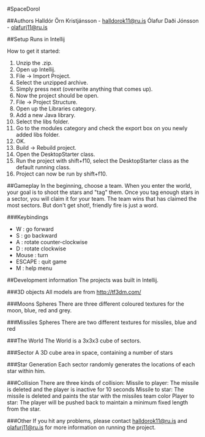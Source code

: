 #SpaceDorol

##Authors
Halldór Örn Kristjánsson - halldorok11@ru.is
Ólafur Daði Jónsson - olafurj11@ru.is

##Setup
Runs in Intellij

How to get it started:

1. Unzip the .zip.
2. Open up Intellij.
3. File -> Import Project.
4. Select the unzipped archive.
5. Simply press next (overwrite anything that comes up).
6. Now the project should be open.
7. File -> Project Structure.
8. Open up the Libraries category.
9. Add a new Java library.
10. Select the libs folder.
11. Go to the modules category and check the export box on you newly added libs folder.
12. OK.
13. Build -> Rebuild project.
14. Open the DesktopStarter class.
15. Run the project with shift+f10, select the DesktopStarter class as the default running class.
16. Project can now be run by shift+f10.

##Gameplay
In the beginning, choose a team.
When you enter the world, your goal is to shoot the stars and "tag" them.
Once you tag enough stars in a sector, you will claim it for your team.
The team wins that has claimed the most sectors.
But don't get shot!, friendly fire is just a word.

###Keybindings
* W : go forward
* S : go backward
* A : rotate counter-clockwise
* D : rotate clockwise
* Mouse : turn
* ESCAPE : quit game
* M : help menu

##Development information
The projects was built in Intellij.

###3D objects
All models are from http://tf3dm.com/

###Moons
Spheres
There are three different coloured textures for the moon, blue, red and grey.

###Missiles
Spheres
There are two different textures for missiles, blue and red

###The World
The World is a 3x3x3 cube of sectors.

###Sector
A 3D cube area in space, containing a number of stars

###Star Generation
Each sector randomly generates the locations of each star within him.

###Collision
There are three kinds of collision:
Missile to player:
	The missile is deleted and the player is inactive for 10 seconds
Missile to star:
	The missile is deleted and paints the star with the missiles team color
Player to star:
	The player will be pushed back to maintain a minimum fixed length from the star.

###Other
If you hit any problems, please contact halldorok11@ru.is and olafurj11@ru.is for more information on running the project.
